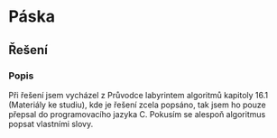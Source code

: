 # Páska
## Řešení
### Popis
Při řešení jsem vycházel z Průvodce labyrintem algoritmů kapitoly 16.1 (Materiály ke studiu), kde je řešení zcela popsáno,
tak jsem ho pouze přepsal do programovacího jazyka C. Pokusím se alespoň algoritmus popsat vlastními slovy.  

